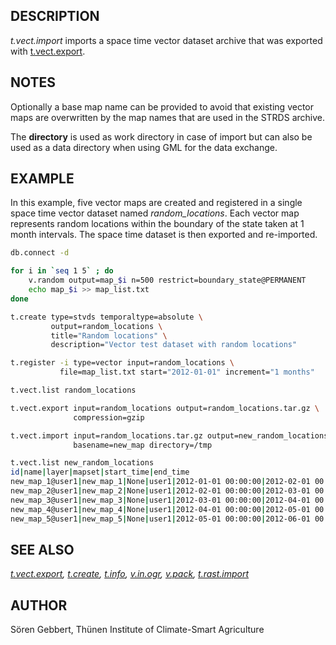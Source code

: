 ## DESCRIPTION

*t.vect.import* imports a space time vector dataset archive that was
exported with [t.vect.export](t.vect.export.md).

## NOTES

Optionally a base map name can be provided to avoid that existing vector
maps are overwritten by the map names that are used in the STRDS
archive.

The **directory** is used as work directory in case of import but can
also be used as a data directory when using GML for the data exchange.

## EXAMPLE

In this example, five vector maps are created and registered in a single
space time vector dataset named *random_locations*. Each vector map
represents random locations within the boundary of the state taken at 1
month intervals. The space time dataset is then exported and
re-imported.

```sh
db.connect -d

for i in `seq 1 5` ; do
    v.random output=map_$i n=500 restrict=boundary_state@PERMANENT
    echo map_$i >> map_list.txt
done

t.create type=stvds temporaltype=absolute \
         output=random_locations \
         title="Random locations" \
         description="Vector test dataset with random locations"

t.register -i type=vector input=random_locations \
           file=map_list.txt start="2012-01-01" increment="1 months"

t.vect.list random_locations

t.vect.export input=random_locations output=random_locations.tar.gz \
              compression=gzip

t.vect.import input=random_locations.tar.gz output=new_random_locations \
              basename=new_map directory=/tmp

t.vect.list new_random_locations
id|name|layer|mapset|start_time|end_time
new_map_1@user1|new_map_1|None|user1|2012-01-01 00:00:00|2012-02-01 00:00:00
new_map_2@user1|new_map_2|None|user1|2012-02-01 00:00:00|2012-03-01 00:00:00
new_map_3@user1|new_map_3|None|user1|2012-03-01 00:00:00|2012-04-01 00:00:00
new_map_4@user1|new_map_4|None|user1|2012-04-01 00:00:00|2012-05-01 00:00:00
new_map_5@user1|new_map_5|None|user1|2012-05-01 00:00:00|2012-06-01 00:00:00
```

## SEE ALSO

*[t.vect.export](t.vect.export.md), [t.create](t.create.md),
[t.info](t.info.md), [v.in.ogr](v.in.ogr.md), [v.pack](v.pack.md),
[t.rast.import](t.rast.import.md)*

## AUTHOR

Sören Gebbert, Thünen Institute of Climate-Smart Agriculture
